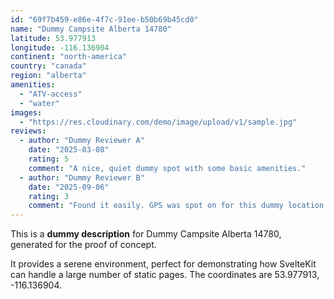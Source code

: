 ```yaml
---
id: "69f7b459-e86e-4f7c-91ee-b50b69b45cd0"
name: "Dummy Campsite Alberta 14780"
latitude: 53.977913
longitude: -116.136904
continent: "north-america"
country: "canada"
region: "alberta"
amenities:
  - "ATV-access"
  - "water"
images:
  - "https://res.cloudinary.com/demo/image/upload/v1/sample.jpg"
reviews:
  - author: "Dummy Reviewer A"
    date: "2025-03-08"
    rating: 5
    comment: "A nice, quiet dummy spot with some basic amenities."
  - author: "Dummy Reviewer B"
    date: "2025-09-06"
    rating: 3
    comment: "Found it easily. GPS was spot on for this dummy location."
---
```


This is a **dummy description** for Dummy Campsite Alberta 14780, generated for the proof of concept.

It provides a serene environment, perfect for demonstrating how SvelteKit can handle a large number of static pages. The coordinates are 53.977913, -116.136904.
